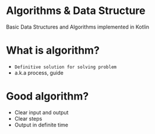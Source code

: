 
# Algorithms & Data Structure
Basic Data Structures and Algorithms implemented in Kotlin


# What is algorithm?
- `Definitive solution for solving problem`
- a.k.a process, guide

# Good algorithm?
- Clear input and output
- Clear steps
- Output in definite time
